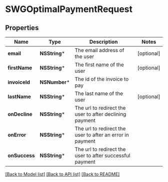 # SWGOptimalPaymentRequest

## Properties
Name | Type | Description | Notes
------------ | ------------- | ------------- | -------------
**email** | **NSString*** | The email address of the user | [optional] 
**firstName** | **NSString*** | The first name of the user | [optional] 
**invoiceId** | **NSNumber*** | The id of the invoice to pay | 
**lastName** | **NSString*** | The last name of the user | [optional] 
**onDecline** | **NSString*** | The url to redirect the user to after declining payment | 
**onError** | **NSString*** | The url to redirect the user to after an error in payment | 
**onSuccess** | **NSString*** | The url to redirect the user to after successful payment | 

[[Back to Model list]](../README.md#documentation-for-models) [[Back to API list]](../README.md#documentation-for-api-endpoints) [[Back to README]](../README.md)


